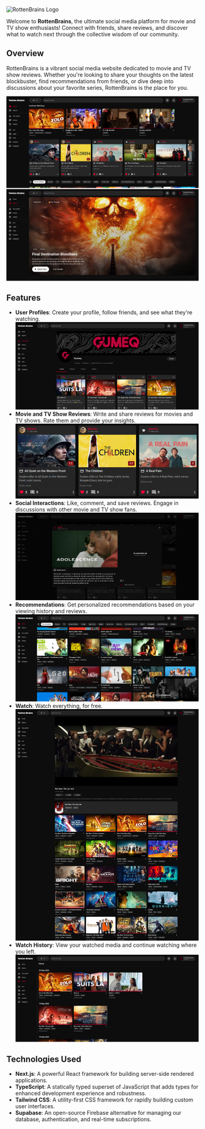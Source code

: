 ![RottenBrains Logo](public/assets/images/logo_text_new.jpg)

Welcome to **RottenBrains**, the ultimate social media platform for movie and TV show enthusiasts! Connect with friends, share reviews, and discover what to watch next through the collective wisdom of our community.

## Overview

RottenBrains is a vibrant social media website dedicated to movie and TV show reviews. Whether you're looking to share your thoughts on the latest blockbuster, find recommendations from friends, or dive deep into discussions about your favorite series, RottenBrains is the place for you.

![Home Page](public/assets/images/home_page_screen.png)
![Explore Page](public/assets/images/explore_page_screen.png)

## Features

- **User Profiles**: Create your profile, follow friends, and see what they're watching.
  ![Profile](public/assets/images/profile_page_screen.png)
- **Movie and TV Show Reviews**: Write and share reviews for movies and TV shows. Rate them and provide your insights.
  ![Review](public/assets/images/review_screen.png)
- **Social Interactions**: Like, comment, and save reviews. Engage in discussions with other movie and TV show fans.
  ![Review 2](public/assets/images/review_screen_2.png)
- **Recommendations**: Get personalized recommendations based on your viewing history and reviews.
  ![Recommendations](public/assets/images/recommendations_screen.png)
- **Watch**: Watch everything, for free.
  ![Watch](public/assets/images/watch_screen.png)
- **Watch History**: View your watched media and continue watching where you left.
  ![Watch History](public/assets/images/watch_history_screen.png)

## Technologies Used

- **Next.js**: A powerful React framework for building server-side rendered applications.
- **TypeScript**: A statically typed superset of JavaScript that adds types for enhanced development experience and robustness.
- **Tailwind CSS**: A utility-first CSS framework for rapidly building custom user interfaces.
- **Supabase**: An open-source Firebase alternative for managing our database, authentication, and real-time subscriptions.
